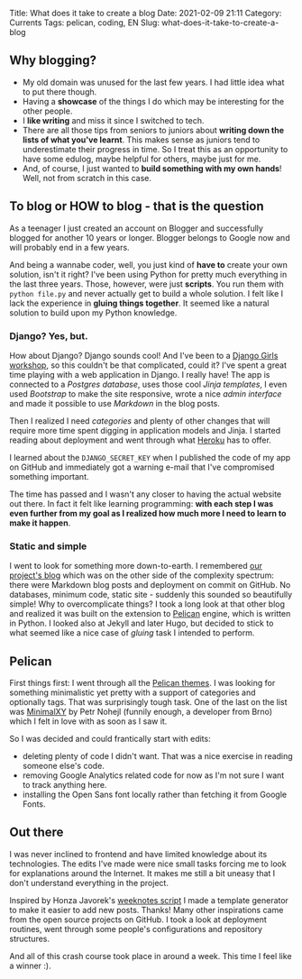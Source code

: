 Title: What does it take to create a blog
Date: 2021-02-09 21:11
Category: Currents
Tags: pelican, coding, EN
Slug: what-does-it-take-to-create-a-blog


## Why blogging?

- My old domain was unused for the last few years. I had little idea what to put there though.
- Having a **showcase** of the things I do which may be interesting for the other people. 
- I **like writing** and miss it since I switched to tech. 
- There are all those tips from seniors to juniors about **writing down the lists of what you've learnt**. 
This makes sense as juniors tend to underestimate their progress in time.
So I treat this as an opportunity to have some edulog, maybe helpful for others, maybe just for me.
- And, of course, I just wanted to **build something with my own hands**! Well, not from scratch in this case.


## To blog or HOW to blog - that is the question

As a teenager I just created an account on Blogger and successfully blogged for another 10 years or longer. 
Blogger belongs to Google now and will probably end in a few years.

And being a wannabe coder, well, you just kind of **have to** create your own solution, isn't it right?
I've been using Python for pretty much everything in the last three years. 
Those, however, were just **scripts**. 
You run them with `python file.py` and never actually get to build a whole solution.
I felt like I lack the experience in **gluing things together**. 
It seemed like a natural solution to build upon my Python knowledge.

### Django? Yes, but.

How about Django? Django sounds cool! 
And I've been to a [Django Girls workshop](https://tutorial.djangogirls.org/en/), so this couldn't be that complicated, could it? 
I've spent a great time playing with a web application in Django. I really have! 
The app is connected to a *Postgres database*, uses those cool *Jinja templates*, I even used *Bootstrap* to make the site responsive, wrote a nice *admin interface* and made it possible to use *Markdown* in the blog posts. 

Then I realized I need *categories* and plenty of other changes that will require more time spent digging in application models and Jinja.
I started reading about deployment and went through what [Heroku](https://www.heroku.com/) has to offer.

I learned about the `DJANGO_SECRET_KEY` when I published the code of my app on GitHub and immediately got a warning e-mail that I've compromised something important.

The time has passed and I wasn't any closer to having the actual website out there. 
In fact it felt like learning programming: **with each step I was even further from my goal as I realized how much more I need to learn to make it happen**.


### Static and simple

I went to look for something more down-to-earth. 
I remembered [our project's blog](https://roboprojekt.pyladies.cz/) which was on the other side of the complexity spectrum: there were Markdown blog posts and deployment on commit on GitHub. 
No databases, minimum code, static site - suddenly this sounded so beautifully simple!
Why to overcomplicate things?
I took a long look at that other blog and realized it was built on the extension to [Pelican](https://blog.getpelican.com/) engine, which is written in Python. 
I looked also at Jekyll and later Hugo, but decided to stick to what seemed like a nice case of *gluing* task I intended to perform.

## Pelican

First things first: I went through all the [Pelican themes](http://www.pelicanthemes.com/). I was looking for something minimalistic yet pretty with a support of categories and optionally tags. 
That was surprisingly tough task.
One of the last on the list was [MinimalXY](https://github.com/petrnohejl/MinimalXY) by Petr Nohejl (funnily enough, a developer from Brno) which I felt in love with as soon as I saw it. 

So I was decided and could frantically start with edits:

- deleting plenty of code I didn't want. That was a nice exercise in reading someone else's code. 
- removing Google Analytics related code for now as I'm not sure I want to track anything here.
- installing the Open Sans font locally rather than fetching it from Google Fonts. 


## Out there
I was never inclined to frontend and have limited knowledge about its technologies. 
The edits I've made were nice small tasks forcing me to look for explanations around the Internet. 
It makes me still a bit uneasy that I don't understand everything in the project.

Inspired by Honza Javorek's [weeknotes script](https://github.com/honzajavorek/honzajavorek.cz/blob/master/weeknotes.py) I made a template generator to make it easier to add new posts. Thanks!
Many other inspirations came from the open source projects on GitHub. 
I took a look at deployment routines, went through some people's configurations and repository structures. 

And all of this crash course took place in around a week.
This time I feel like a winner :).
